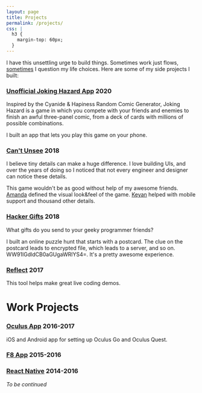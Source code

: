 ```yaml
---
layout: page
title: Projects
permalink: /projects/
css: |
  h3 {
    margin-top: 60px;
  }
---
```


I have this unsettling urge to build things. Sometimes work just flows, [sometimes](/side-projects-are-hard) I question my life choices. Here are some of my side projects I built:

### [Unofficial Joking Hazard App](https://jokinghazard.app/) <span class="date">2020</span>

Inspired by the Cyanide & Hapiness Random Comic Generator, Joking Hazard is a game in which you compete with your friends and enemies to finish an awful three-panel comic, from a deck of cards with millions of possible combinations.

I built an app that lets you play this game on your phone.

### [Can't Unsee](https://cantunsee.space/) <span class="date">2018</span>

I believe tiny details can make a huge difference. I love building UIs, and over the years of doing so I noticed that not every engineer and designer can notice these details.

This game wouldn't be as good without help of my awesome friends. [Amanda](https://www.amandahum.com/) defined the visual look&feel of the game. [Keyan](https://keyanzhang.com/) helped with mobile support and thousand other details.

### [Hacker Gifts](https://hacker.gifts/) <span class="date">2018</span>

What gifts do you send to your geeky programmer friends?

I built an online puzzle hunt that starts with a postcard. The clue on the postcard leads to encrypted file, which leads to a server, and so on. WW91IGdldCB0aGUgaWRlYS4=. It's a pretty awesome experience.

### [Reflect](https://reflect.sh/) <span class="date">2017</span>

This tool helps make great live coding demos.

# Work Projects

### [Oculus App](https://oculus.com/app) <span class="date">2016-2017</span>

iOS and Android app for setting up Oculus Go and Oculus Quest.

### [F8 App](https://github.com/fbsamples/f8app) <span class="date">2015-2016</span>

### [React Native](https://github.com/facebook/react-native) <span class="date">2014-2016</span>

_To be continued_


